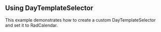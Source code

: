 ## Using DayTemplateSelector
This example demonstrates how to create a custom DayTemplateSelector and set it to RadCalendar.

[//]: <keywords:day, template, selector>